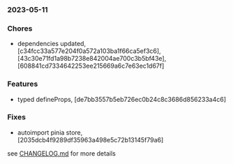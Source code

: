 ### 2023-05-11

### Chores
+ dependencies updated, [c34fcc33a577e204f0a572a103ba1f66ca5ef3c6], [43c30e71fd1a98b7238e842004ae700c3b5bf43e], [608841cd7334642253ee215669a6c7e63ec1d67f]

### Features
+ typed defineProps, [de7bb3557b5eb726ec0b24c8c3686d856233a4c6]

### Fixes
+ autoimport pinia store, [2035dcb4f9289df35963a498e5c72b13145f79a6]


see <a href='https://github.com/mrjackwills/leafcast_vue/blob/main/CHANGELOG.md'>CHANGELOG.md</a> for more details
